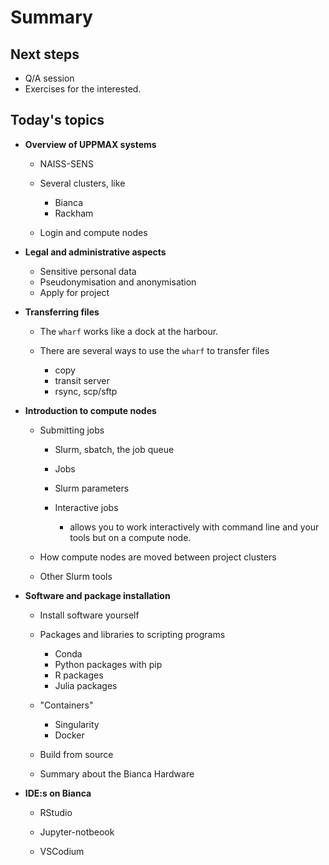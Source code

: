 # Summary

## Next steps

- Q/A session
- Exercises for the interested.

## Today's topics

- **Overview of UPPMAX systems**

    - NAISS-SENS
    - Several clusters, like 

        - Bianca
        - Rackham

    - Login and compute nodes

- **Legal and administrative aspects**

    - Sensitive personal data
    - Pseudonymisation and anonymisation
    - Apply for project

- **Transferring files**

    - The ``wharf`` works like a dock at the harbour.
    - There are several ways to use the ``wharf`` to transfer files

      - copy
      - transit server
      - rsync, scp/sftp

- **Introduction to compute nodes**

    - Submitting jobs

        - Slurm, sbatch, the job queue
        - Jobs
        - Slurm parameters
        - Interactive jobs 

            - allows you to work interactively with command line and your tools but on a compute node.

    - How compute nodes are moved between project clusters

    - Other Slurm tools

- **Software and package installation**

    - Install software yourself
    - Packages and libraries to scripting programs

        - Conda
        - Python packages with pip
        - R packages
        - Julia packages

    - "Containers"

        - Singularity
        - Docker

    - Build from source
    - Summary about the Bianca Hardware

- **IDE:s  on Bianca**

    - RStudio
 
    - Jupyter-notbeook
 
    - VSCodium
